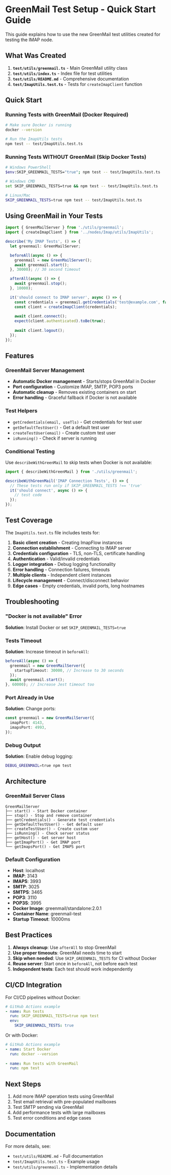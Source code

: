 # GreenMail Test Setup - Quick Start Guide

This guide explains how to use the new GreenMail test utilities created for testing the IMAP node.

## What Was Created

1. **`test/utils/greenmail.ts`** - Main GreenMail utility class
2. **`test/utils/index.ts`** - Index file for test utilities
3. **`test/utils/README.md`** - Comprehensive documentation
4. **`test/ImapUtils.test.ts`** - Tests for `createImapClient` function

## Quick Start

### Running Tests with GreenMail (Docker Required)

```bash
# Make sure Docker is running
docker --version

# Run the ImapUtils tests
npm test -- test/ImapUtils.test.ts
```

### Running Tests WITHOUT GreenMail (Skip Docker Tests)

```bash
# Windows PowerShell
$env:SKIP_GREENMAIL_TESTS="true"; npm test -- test/ImapUtils.test.ts

# Windows CMD
set SKIP_GREENMAIL_TESTS=true && npm test -- test/ImapUtils.test.ts

# Linux/Mac
SKIP_GREENMAIL_TESTS=true npm test -- test/ImapUtils.test.ts
```

## Using GreenMail in Your Tests

```typescript
import { GreenMailServer } from './utils/greenmail';
import { createImapClient } from '../nodes/Imap/utils/ImapUtils';

describe('My IMAP Tests', () => {
  let greenmail: GreenMailServer;

  beforeAll(async () => {
    greenmail = new GreenMailServer();
    await greenmail.start();
  }, 30000); // 30 second timeout

  afterAll(async () => {
    await greenmail.stop();
  }, 10000);

  it('should connect to IMAP server', async () => {
    const credentials = greenmail.getCredentials('test@example.com', false);
    const client = createImapClient(credentials);
    
    await client.connect();
    expect(client.authenticated).toBe(true);
    
    await client.logout();
  });
});
```

## Features

### GreenMail Server Management

- **Automatic Docker management** - Starts/stops GreenMail in Docker
- **Port configuration** - Customize IMAP, SMTP, POP3 ports
- **Automatic cleanup** - Removes existing containers on start
- **Error handling** - Graceful fallback if Docker is not available

### Test Helpers

- `getCredentials(email, useTls)` - Get credentials for test user
- `getDefaultTestUser()` - Get a default test user
- `createTestUser(email)` - Create custom test user
- `isRunning()` - Check if server is running

### Conditional Testing

Use `describeWithGreenMail` to skip tests when Docker is not available:

```typescript
import { describeWithGreenMail } from './utils/greenmail';

describeWithGreenMail('IMAP Connection Tests', () => {
  // These tests run only if SKIP_GREENMAIL_TESTS !== 'true'
  it('should connect', async () => {
    // test code
  });
});
```

## Test Coverage

The `ImapUtils.test.ts` file includes tests for:

1. **Basic client creation** - Creating ImapFlow instances
2. **Connection establishment** - Connecting to IMAP server
3. **Credentials configuration** - TLS, non-TLS, certificate handling
4. **Authentication** - Valid/invalid credentials
5. **Logger integration** - Debug logging functionality
6. **Error handling** - Connection failures, timeouts
7. **Multiple clients** - Independent client instances
8. **Lifecycle management** - Connect/disconnect behavior
9. **Edge cases** - Empty credentials, invalid ports, long hostnames

## Troubleshooting

### "Docker is not available" Error

**Solution**: Install Docker or set `SKIP_GREENMAIL_TESTS=true`

### Tests Timeout

**Solution**: Increase timeout in `beforeAll`:

```typescript
beforeAll(async () => {
  greenmail = new GreenMailServer({
    startupTimeout: 30000, // Increase to 30 seconds
  });
  await greenmail.start();
}, 60000); // Increase Jest timeout too
```

### Port Already in Use

**Solution**: Change ports:

```typescript
const greenmail = new GreenMailServer({
  imapPort: 4143,
  imapsPort: 4993,
});
```

### Debug Output

**Solution**: Enable debug logging:

```bash
DEBUG_GREENMAIL=true npm test
```

## Architecture

### GreenMail Server Class

```
GreenMailServer
├── start() - Start Docker container
├── stop() - Stop and remove container
├── getCredentials() - Generate test credentials
├── getDefaultTestUser() - Get default user
├── createTestUser() - Create custom user
├── isRunning() - Check server status
├── getHost() - Get server host
├── getImapPort() - Get IMAP port
└── getImapsPort() - Get IMAPS port
```

### Default Configuration

- **Host**: localhost
- **IMAP**: 3143
- **IMAPS**: 3993
- **SMTP**: 3025
- **SMTPS**: 3465
- **POP3**: 3110
- **POP3S**: 3995
- **Docker Image**: greenmail/standalone:2.0.1
- **Container Name**: greenmail-test
- **Startup Timeout**: 10000ms

## Best Practices

1. **Always cleanup**: Use `afterAll` to stop GreenMail
2. **Use proper timeouts**: GreenMail needs time to start
3. **Skip when needed**: Use `SKIP_GREENMAIL_TESTS` for CI without Docker
4. **Reuse server**: Start once in `beforeAll`, not before each test
5. **Independent tests**: Each test should work independently

## CI/CD Integration

For CI/CD pipelines without Docker:

```yaml
# GitHub Actions example
- name: Run tests
  run: SKIP_GREENMAIL_TESTS=true npm test
  env:
    SKIP_GREENMAIL_TESTS: true
```

Or with Docker:

```yaml
# GitHub Actions example
- name: Start Docker
  run: docker --version
  
- name: Run tests with GreenMail
  run: npm test
```

## Next Steps

1. Add more IMAP operation tests using GreenMail
2. Test email retrieval with pre-populated mailboxes
3. Test SMTP sending via GreenMail
4. Add performance tests with large mailboxes
5. Test error conditions and edge cases

## Documentation

For more details, see:
- `test/utils/README.md` - Full documentation
- `test/ImapUtils.test.ts` - Example usage
- `test/utils/greenmail.ts` - Implementation details
